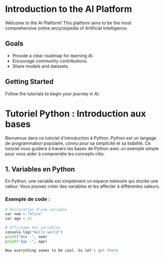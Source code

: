 # Introduction to the AI Platform

Welcome to the AI Platform! This platform aims to be the most comprehensive online encyclopedia of Artificial Intelligence.

## Goals

- Provide a clear roadmap for learning AI.
- Encourage community contributions.
- Share models and datasets.

## Getting Started

Follow the tutorials to begin your journey in AI.

# Tutoriel Python : Introduction aux bases

Bienvenue dans ce tutoriel d'introduction à Python. Python est un langage de programmation populaire, connu pour sa simplicité et sa lisibilité. Ce tutoriel vous guidera à travers les bases de Python avec un exemple simple pour vous aider à comprendre les concepts clés.

## 1. Variables en Python

En Python, une variable est simplement un espace mémoire qui stocke une valeur. Vous pouvez créer des variables et les affecter à différentes valeurs.

### Exemple de code :

```python
# Déclaration d'une variable
var nom = "Alice"
var age = 25

# Affichage des variables
console.log("Hello world")
print("Nom :", nom)
print("Âge :", age)

Now everything seems to be cool. So let's get there
